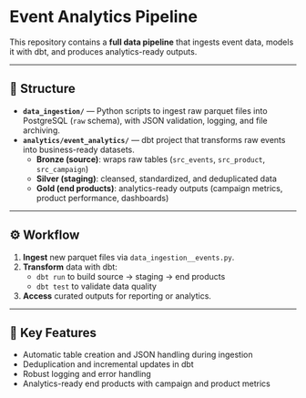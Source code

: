 # Event Analytics Pipeline

This repository contains a **full data pipeline** that ingests event data, models it with dbt, and produces analytics-ready outputs.

---

## 📂 Structure

- **`data_ingestion/`** — Python scripts to ingest raw parquet files into PostgreSQL (`raw` schema), with JSON validation, logging, and file archiving.
- **`analytics/event_analytics/`** — dbt project that transforms raw events into business-ready datasets.
  - **Bronze (source)**: wraps raw tables (`src_events`, `src_product`, `src_campaign`)
  - **Silver (staging)**: cleansed, standardized, and deduplicated data
  - **Gold (end products)**: analytics-ready outputs (campaign metrics, product performance, dashboards)

---

## ⚙️ Workflow

1. **Ingest** new parquet files via `data_ingestion__events.py`.
2. **Transform** data with dbt:
   - `dbt run` to build source → staging → end products
   - `dbt test` to validate data quality
3. **Access** curated outputs for reporting or analytics.

---

## 📌 Key Features

- Automatic table creation and JSON handling during ingestion
- Deduplication and incremental updates in dbt
- Robust logging and error handling
- Analytics-ready end products with campaign and product metrics

